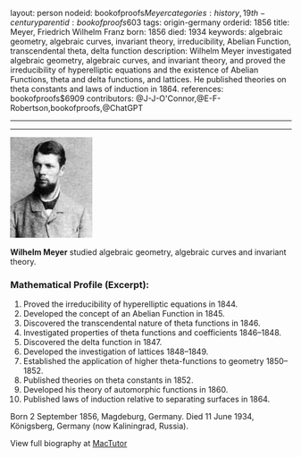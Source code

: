 layout: person
nodeid: bookofproofs$Meyer
categories: history,19th-century
parentid: bookofproofs$603
tags: origin-germany
orderid: 1856
title: Meyer, Friedrich Wilhelm Franz
born: 1856
died: 1934
keywords: algebraic geometry, algebraic curves, invariant theory, irreducibility, Abelian Function, transcendental theta, delta function
description: Wilhelm Meyer investigated algebraic geometry, algebraic curves, and invariant theory, and proved the irreducibility of hyperelliptic equations and the existence of Abelian Functions, theta and delta functions, and lattices. He published theories on theta constants and laws of induction in 1864.
references: bookofproofs$6909
contributors: @J-J-O'Connor,@E-F-Robertson,bookofproofs,@ChatGPT

---



---

![Meyer.jpg](https://github.com/bookofproofs/bookofproofs.github.io/blob/main/_sources/_assets/images/portraits/Meyer.jpg?raw=true)

**Wilhelm Meyer** studied algebraic geometry, algebraic curves and invariant theory.

### Mathematical Profile (Excerpt):
1. Proved the irreducibility of hyperelliptic equations in 1844.
2. Developed the concept of an Abelian Function in 1845.
3. Discovered the transcendental nature of theta functions in 1846.
4. Investigated properties of theta functions and coefficients 1846–1848.
5. Discovered the delta function in 1847.
6. Developed the investigation of lattices 1848–1849.
7. Established the application of higher theta-functions to geometry 1850–1852.
8. Published theories on theta constants in 1852.
9. Developed his theory of automorphic functions in 1860.
10. Published laws of induction relative to separating surfaces in 1864.

Born 2 September 1856, Magdeburg, Germany. Died 11 June 1934, Königsberg, Germany (now Kaliningrad, Russia).

View full biography at [MacTutor](https://mathshistory.st-andrews.ac.uk/Biographies/Meyer/)
